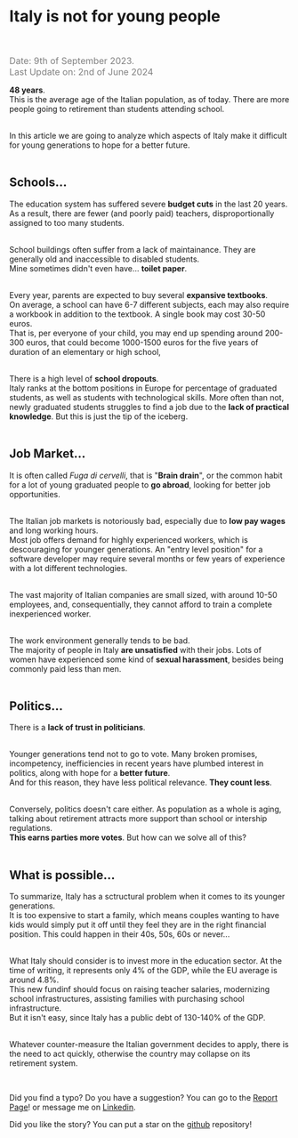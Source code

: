 # Italy is not for young people
<br /><br />
<span class="date">Date: 9th of September 2023.</span><br />
<span class="date">Last Update on: 2nd of June 2024</span><br />

**48 years**.<br />
This is the average age of the Italian population, as of today. There are more people going to retirement than students attending school.<br /><br />

In this article we are going to analyze which aspects of Italy make it difficult for young generations to hope for a better future. <br /><br />

## Schools...
The education system has suffered severe **budget cuts** in the last 20 years. As a result, there are fewer (and poorly paid) teachers, disproportionally assigned to too many students. <br /><br />

School buildings often suffer from a lack of maintainance. They are generally old and inaccessible to disabled students.<br />
Mine sometimes didn't even have... **toilet paper**.<br /><br />

Every year, parents are expected to buy several **expansive textbooks**.<br /> 
On average, a school can have 6-7 different subjects, each may also require a workbook in addition to the textbook. A single book may cost 30-50 euros.<br /> That is, per everyone of your child, you may end up spending around 200-300 euros, that could become 1000-1500 euros for the five years of duration of an elementary or high school, <br /><br />

There is a high level of **school dropouts**.<br /> 
Italy ranks at the bottom positions in Europe for percentage of graduated students, as well as students with technological skills. More often than not, newly graduated students struggles to find a job due to the **lack of practical knowledge**.
But this is just the tip of the iceberg.<br /><br />

## Job Market...
It is often called *Fuga di cervelli*, that is "**Brain drain**", or the common habit for a lot of young graduated people to **go abroad**, looking for better job opportunities.<br /><br />

The Italian job markets is notoriously bad, especially due to **low pay wages** and long working hours.<br /> Most job offers demand for highly experienced workers, which is descouraging for younger generations. An "entry level position" for a software developer may require several months or few years of experience with a lot different technologies.<br /><br />

The vast majority of Italian companies are small sized, with around 10-50 employees, and, consequentially, they cannot afford to train a complete inexperienced worker.<br /><br />

The work environment generally tends to be bad.<br />
The majority of people in Italy **are unsatisfied** with their jobs. Lots of women have experienced some kind of **sexual harassment**, besides being commonly paid less than men. <br /><br />

## Politics...
There is a **lack of trust in politicians**.<br /><br />

Younger generations tend not to go to vote. Many broken promises, incompetency, inefficiencies in recent years have plumbed interest in politics, along with hope for a **better future**.<br />
And for this reason, they have less political relevance. **They count less**.<br /><br />

Conversely, politics doesn't care either. As population as a whole is aging, talking about retirement attracts more support than school or intership regulations.<br /> **This earns parties more votes**. But how can we solve all of this?<br /><br />

## What is possible...
To summarize, Italy has a sctructural problem when it comes to its younger generations.<br />
It is too expensive to start a family, which means couples wanting to have kids would simply put it off until they feel they are in the right financial position. This could happen in their 40s, 50s, 60s or never...<br /><br />

What Italy should consider is to invest more in the education sector. At the time of writing, it represents only 4% of the GDP, while the EU average is around 4.8%.<br /> 
This new fundinf should focus on raising teacher salaries, modernizing school infrastructures, assisting families with purchasing school infrastructure.<br />
But it isn't easy, since Italy has a public debt of 130-140% of the GDP.<br /><br />

Whatever counter-measure the Italian government decides to apply, there is the need to act quickly, otherwise the country may collapse on its retirement system.

<br />

Did you find a typo? Do you have a suggestion? You can go to the <a href="https://github.com/Gabri432/angular-personal-website/issues/new" target="_blank" title="Go to the Github repository">Report Page</a>! or message me on <a href="https://www.linkedin.com/in/gabriele-gatti-87b321190/" target="_blank" title="Go to my Linkeding profile">Linkedin</a>.

Did you like the story? You can put a star on the <a href="https://github.com/Gabri432/angular-personal-website/" target="_blank" title="Go to the Github repository">github</a> repository!


<style>
.date {
    color: grey;
    font-size: 16px
}
</style>